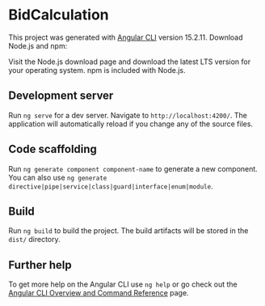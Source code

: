 # BidCalculation

This project was generated with [Angular CLI](https://github.com/angular/angular-cli) version 15.2.11.
Download Node.js and npm:

Visit the Node.js download page and download the latest LTS version for your operating system. npm is included with Node.js.


## Development server

Run `ng serve` for a dev server. Navigate to `http://localhost:4200/`. The application will automatically reload if you change any of the source files.

## Code scaffolding

Run `ng generate component component-name` to generate a new component. You can also use `ng generate directive|pipe|service|class|guard|interface|enum|module`.

## Build

Run `ng build` to build the project. The build artifacts will be stored in the `dist/` directory.


## Further help

To get more help on the Angular CLI use `ng help` or go check out the [Angular CLI Overview and Command Reference](https://angular.io/cli) page.
